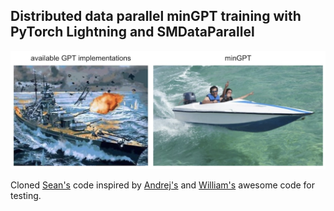 ## Distributed data parallel minGPT training with PyTorch Lightning and SMDataParallel

![mingpt](./minGPT/mingpt.jpg)

Cloned [Sean's](https://github.com/SeanNaren/minGPT) code inspired by [Andrej's](https://github.com/karpathy/minGPT) and [William's](https://github.com/williamFalcon/minGPT) awesome code for testing.

